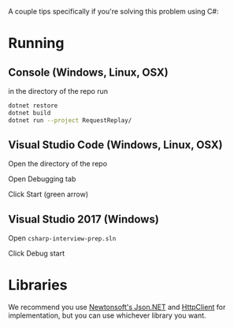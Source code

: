 A couple tips specifically if you're solving this problem using C#:

# Running
## Console (Windows, Linux, OSX)
in the directory of the repo run
```sh
dotnet restore
dotnet build
dotnet run --project RequestReplay/
```

## Visual Studio Code (Windows, Linux, OSX)
Open the directory of the repo

Open Debugging tab

Click Start (green arrow)

## Visual Studio 2017 (Windows)
Open `csharp-interview-prep.sln`

Click Debug start

# Libraries
We recommend you use [Newtonsoft's Json.NET](https://www.newtonsoft.com/json) and [HttpClient](https://docs.microsoft.com/en-us/aspnet/web-api/overview/advanced/calling-a-web-api-from-a-net-client) for implementation, but you can use whichever library you want.

